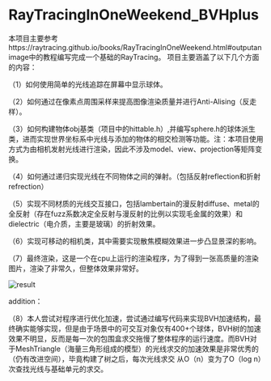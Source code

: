 # RayTracingInOneWeekend_BVHplus
本项目主要参考https://raytracing.github.io/books/RayTracingInOneWeekend.html#outputanimage中的教程编写完成一个基础的RayTracing。
项目主要涵盖了以下几个方面的内容：

  （1）如何使用简单的光线追踪在屏幕中显示球体。
  
  （2）如何通过在像素点周围采样来提高图像渲染质量并进行Anti-Alising（反走样）。
  
  （3）如何构建物体obj基类（项目中的hittable.h）,并编写sphere.h的球体派生类，进而实现世界坐标系中光线与添加的物体的相交检测等功能。注：本项目使用方式为由相机发射光线进行渲染，因此不涉及model、view、projection等矩阵变换。
  
  （4）如何通过递归实现光线在不同物体之间的弹射。（包括反射reflection和折射refrection）
  
  （5）实现不同材质的光线交互接口，包括lambertain的漫反射diffuse、metal的全反射（存在fuzz系数决定全反射与漫反射的比例以实现毛金属的效果）和 dielectric（电介质，主要是玻璃）的折射效果。
  
  （6）实现可移动的相机类，其中需要实现散焦模糊效果进一步凸显景深的影响。
  
  （7）最终渲染，这是一个在cpu上运行的渲染程序，为了得到一张高质量的渲染图片，渲染了非常久，但整体效果非常好。
  
![result](https://user-images.githubusercontent.com/104212697/164740699-62270ea2-483b-4c15-a20a-c00709117eb5.jpg)

  addition：
  
  （8）本人尝试对程序进行优化加速，尝试通过编写代码来实现BVH加速结构，最终确实能够实现，但是由于场景中的可交互对象仅有400+个球体，BVH树的加速效果不明显，反而是每一次的包围盒求交拖慢了整体程序的运行速度。而BVH对于MeshTriangle（海量三角形组成的模型）的光线求交的加速效果是非常优秀的（仍有改进空间），毕竟构建了树之后，每次光线求交 从O（n）变为了O（log n）次查找光线与基础单元的求交。
